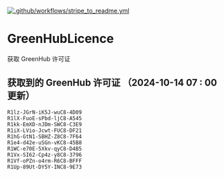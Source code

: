 [![.github/workflows/stripe_to_readme.yml](https://github.com/zjx-kimi/GreenHubLicence/actions/workflows/stripe_to_readme.yml/badge.svg)](https://github.com/zjx-kimi/GreenHubLicence/actions/workflows/stripe_to_readme.yml)
# GreenHubLicence
获取 GreenHub 许可证
## 获取到的 GreenHub 许可证 （2024-10-14 07 : 00 更新）
```
R1lz-JGrN-iK5J-wuC8-4D09
R1lX-FuoE-sPbd-ljC8-A545
R1kk-EmXD-nJDm-SWC8-C3E9
R1iX-LVio-Jcwt-FUC8-DF21
R1hG-GtN1-SBHZ-Z8C8-7F64
R1e4-d42e-uSGn-vKC8-45B8
R1WC-e70E-5Xkv-qyC8-D4B5
R1Vx-SI62-Cp4z-y8C8-3796
R1Vf-oPZn-o4rm-R6C8-BFFF
R1Up-89Ut-DY5Y-INC8-9E73
```
